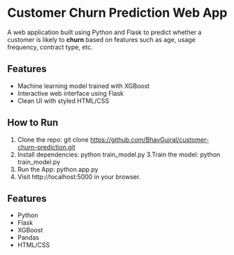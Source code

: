 # Customer Churn Prediction Web App

A web application built using Python and Flask to predict whether a customer is likely to **churn** based on features such as age, usage frequency, contract type, etc.

## Features

- Machine learning model trained with XGBoost
- Interactive web interface using Flask
- Clean UI with styled HTML/CSS

## How to Run

1. Clone the repo:
   git clone https://github.com/BhavGujral/customer-churn-prediction.git 
2. Install dependencies:
    python train_model.py
3.Train the model:
    python train_model.py
4. Run the App:
    python app.py
5. Visit http://localhost:5000 in your browser.
## Features

- Python
- Flask
- XGBoost
- Pandas
- HTML/CSS


